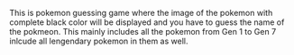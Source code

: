 This is pokemon guessing game where the image of the pokemon with complete black color will be displayed and you have to guess the name of the pokmeon. 
This mainly includes all the pokemon from Gen 1 to Gen 7 inlcude all lengendary pokemon in them as well.
